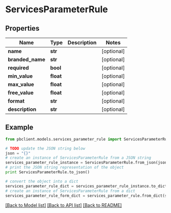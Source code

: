# ServicesParameterRule


## Properties
Name | Type | Description | Notes
------------ | ------------- | ------------- | -------------
**name** | **str** |  | [optional] 
**branded_name** | **str** |  | [optional] 
**required** | **bool** |  | [optional] 
**min_value** | **float** |  | [optional] 
**max_value** | **float** |  | [optional] 
**free_value** | **float** |  | [optional] 
**format** | **str** |  | [optional] 
**description** | **str** |  | [optional] 

## Example

```python
from pbclient.models.services_parameter_rule import ServicesParameterRule

# TODO update the JSON string below
json = "{}"
# create an instance of ServicesParameterRule from a JSON string
services_parameter_rule_instance = ServicesParameterRule.from_json(json)
# print the JSON string representation of the object
print ServicesParameterRule.to_json()

# convert the object into a dict
services_parameter_rule_dict = services_parameter_rule_instance.to_dict()
# create an instance of ServicesParameterRule from a dict
services_parameter_rule_form_dict = services_parameter_rule.from_dict(services_parameter_rule_dict)
```
[[Back to Model list]](../README.md#documentation-for-models) [[Back to API list]](../README.md#documentation-for-api-endpoints) [[Back to README]](../README.md)


